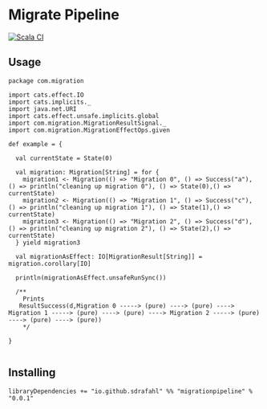 # Migrate Pipeline

[![Scala CI](https://github.com/sdrafahl/migratepipeline/actions/workflows/scala.yml/badge.svg)](https://github.com/sdrafahl/migratepipeline/actions/workflows/scala.yml)

## Usage

```
package com.migration

import cats.effect.IO
import cats.implicits._
import java.net.URI
import cats.effect.unsafe.implicits.global
import com.migration.MigrationResultSignal._
import com.migration.MigrationEffectOps.given

def example = {

  val currentState = State(0)

  val migration: Migration[String] = for {
    migration1 <- Migration(() => "Migration 0", () => Success("a"), () => println("cleaning up migration 0"), () => State(0),() => currentState)
    migration2 <- Migration(() => "Migration 1", () => Success("c"), () => println("cleaning up migration 1"), () => State(1),() => currentState)
    migration3 <- Migration(() => "Migration 2", () => Success("d"), () => println("cleaning up migration 2"), () => State(2),() => currentState)
  } yield migration3

  val migrationAsEffect: IO[MigrationResult[String]] = migration.corollary[IO]

  println(migrationAsEffect.unsafeRunSync())

  /**
    Prints 
   ResultSuccess(d,Migration 0 -----> (pure) ----> (pure) ----> Migration 1 -----> (pure) ----> (pure) ----> Migration 2 -----> (pure) ----> (pure) ----> (pure))
    */
  
}


```

## Installing

```
libraryDependencies += "io.github.sdrafahl" %% "migrationpipeline" % "0.0.1"
```
